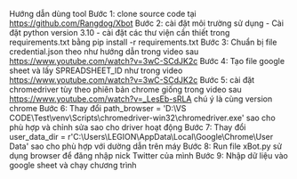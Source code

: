 Hướng dẫn dùng tool
Bước 1: clone source code tại https://github.com/Rangdog/Xbot
Bước 2: cài đặt môi trường sử dụng 
        - Cài đặt python version 3.10
        - cài đặt các thư viện cần thiết trong requirements.txt bằng 
                pip install -r requirements.txt
Bước 3: Chuẩn bị file credential.json theo như hướng dẫn trong video sau https://www.youtube.com/watch?v=3wC-SCdJK2c
Bước 4: Tạo file google sheet và lấy SPREADSHEET_ID như trong video https://www.youtube.com/watch?v=3wC-SCdJK2c
Bước 5: cài đặt chromedriver tùy theo phiên bản chrome giống trong video sau https://www.youtube.com/watch?v=_LesEb-sRLA chú ý là cùng version chrome
Bước 6: Thay đổi path_browser = 'D:\\VS CODE\\Test\\venv\\Scripts\\chromedriver-win32\\chromedriver.exe' sao cho phù hợp và chỉnh sửa sao cho driver hoạt động
Bước 7: Thay đổi user_data_dir = r'C:\Users\LEGION\AppData\Local\Google\Chrome\User Data' sao cho phù hợp với dường dẫn trên máy
Bước 8: Run file xBot.py sử dụng browser để đăng nhập nick Twitter của mình
Bước 9: Nhập dữ liệu vào google sheet và chạy chương trình
